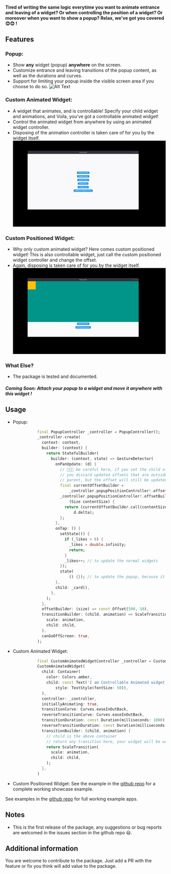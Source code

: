 #### Tired of writing the same logic everytime you want to animate entrance and leaving of a widget? Or when controlling the position of a widget? Or moreover when you want to show a popup? Relax, we've got you covered 😊😊 !

## Features

### Popup:
- Show **any** widget (popup) **anywhere** on the screen.
- Customize entrance and leaving transitions of the popup content, as well as the durations and curves.
- Support for limiting your popup inside the visible screen area if you choose to do so.
  ![Alt Text](https://github.com/Haidar0096/controllable_widgets/blob/master/screenshots/popup_demo2.gif?raw=true)

### Custom Animated Widget:
- A widget that animates, and is controllable! Specify your child widget and animations, and Voila, you've got a controllable animated widget!
- Control the animated widget from anywhere by using an animated widget controller.
- Disposing of the animation controller is taken care of for you by the widget itself.
  ![Alt Text](https://github.com/Haidar0096/controllable_widgets/blob/master/screenshots/custom_animated_widget_demo.gif?raw=true)

### Custom Positioned Widget:
- Why only custom animated widget? Here comes custom positioned widget! This is also controllable widget, just call the custom positioned widget controller and change the offset.
- Again, disposing is taken care of for you by the widget itself.
  ![Alt Text](https://github.com/Haidar0096/controllable_widgets/blob/master/screenshots/custom_positioned_widget_demo.gif?raw=true)




### What Else?
- The package is tested and documented.
##### Coming Soon: Attach your popup to a widget and move it anywhere with this widget !


## Usage

- Popup:
```dart
              final PopupController _controller = PopupController();
              _controller.create(
                context: context,
                builder: (context) {
                  return StatefulBuilder(
                    builder: (context, state) => GestureDetector(
                      onPanUpdate: (d) {
                        // 🚨🚨🚨 be careful here, if you set the child of the positioned widget to be bounded, then you must update the offset such that
                        // you discard updated offsets that are outside the "container" bounds. Because although the child will not be painted outside the 
                        // parent, but the offset will still be updated.🚨🚨🚨
                        final currentOffsetBuilder =
                            _controller.popupPositionController!.offsetBuilder;
                        _controller.popupPositionController!.offsetBuilder =
                            (Size contentSize) {
                          return (currentOffsetBuilder.call(contentSize) +
                              d.delta);
                        };
                      },
                      onTap: () {
                        setState(() {
                          if (_likes > 8) {
                            _likes = double.infinity;
                            return;
                          }
                          _likes++; // to update the normal widgets
                        });
                        state(
                            () {}); // to update the popup, because it is on the overlay (different context)
                      },
                      child: _card(),
                    ),
                  );
                },
                offsetBuilder: (size) => const Offset(500, 10),
                transitionBuilder: (child, animation) => ScaleTransition(
                  scale: animation,
                  child: child,
                ),
                canGoOffScreen: true,
              );
```

- Custom Animated Widget:
```dart
              final CustomAnimatedWidgetController _controller = CustomAnimatedWidgetController();
              CustomAnimatedWidget(
                child: Container(
                  color: Colors.amber,
                  child: const Text('I am Controllable Animated widget',
                      style: TextStyle(fontSize: 50)),
                ),
                controller: _controller,
                initiallyAnimating: true,
                transitionCurve: Curves.easeInOutBack,
                reverseTransitionCurve: Curves.easeInOutBack,
                transitionDuration: const Duration(milliseconds: 1000),
                reverseTransitionDuration: const Duration(milliseconds: 1000),
                transitionBuilder: (child, animation) {
                  // child is the above container
                  // return any transition here, your widget will be wrapped with it
                  return ScaleTransition(
                    scale: animation,
                    child: child,
                  );
                },
              )
```

- Custom Positioned Widget:
  See the example in the [github repo](https://github.com/Haidar0096/controllable_widgets/blob/master/example/lib/custom_positioned_widget.dart) for a complete working showcase example.

See examples in the [github repo](https://github.com/Haidar0096/controllable_widgets/tree/master/example) for full working example apps.

## Notes

- This is the first release of the package, any suggestions or bug reports are welcomed in the issues section in the github repo 😃.

## Additional information

You are welcome to contribute to the package. Just add a PR with the feature or fix you think will add value to the package.
